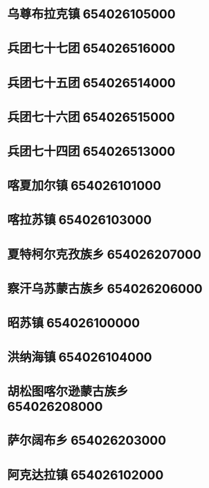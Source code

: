 # 乌尊布拉克镇 654026105000
# 兵团七十七团 654026516000
# 兵团七十五团 654026514000
# 兵团七十六团 654026515000
# 兵团七十四团 654026513000
# 喀夏加尔镇 654026101000
# 喀拉苏镇 654026103000
# 夏特柯尔克孜族乡 654026207000
# 察汗乌苏蒙古族乡 654026206000
# 昭苏镇 654026100000
# 洪纳海镇 654026104000
# 胡松图喀尔逊蒙古族乡 654026208000
# 萨尔阔布乡 654026203000
# 阿克达拉镇 654026102000
